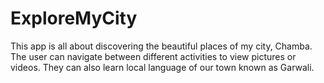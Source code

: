# ExploreMyCity
This app is all about discovering the beautiful 
places of my city, Chamba. 
The user can navigate between different activities 
to view pictures or videos.
They can also learn local language of our town known 
as Garwali. 
